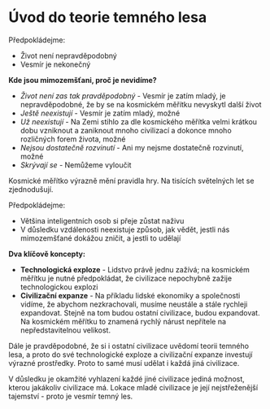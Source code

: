 # Úvod do teorie temného lesa

Předpokládejme:

- Život není nepravděpodobný
- Vesmír je nekonečný

**Kde jsou mimozemšťani, proč je nevidíme?**

- *Život není zas tak pravděpodobný* - Vesmír je zatím mladý, je nepravděpodobné, že by se na kosmickém měřítku nevyskytl další život
- *Ještě neexistují* - Vesmír je zatím mladý, možné
- *Už neexistují* - Na Zemi stihlo za dle kosmického měřítka velmi krátkou dobu vzniknout a zaniknout mnoho civilizací a dokonce mnoho rozličných forem života, možné
- *Nejsou dostatečně rozvinutí* - Ani my nejsme dostatečně rozvinutí, možné
- *Skrývají se* - Nemůžeme vyloučit

Kosmické měřítko výrazně mění pravidla hry. Na tisících světelných let se zjednodušují.

Předpokládejme:

- Většina inteligentních osob si přeje zůstat naživu
- V důsledku vzdálenosti neexistuje způsob, jak vědět, jestli nás mimozemšťané dokážou zničit, a jestli to udělají

**Dva klíčově koncepty:**

- **Technologická exploze** - Lidstvo právě jednu zažívá; na kosmickém měřítku je nutné předpokládat, že civilizace nepochybně zažije technologickou explozi
- **Civilizační expanze** - Na příkladu lidské ekonomiky a společnosti vidíme, že abychom nezkrachovali, musíme neustále a stále rychleji expandovat. Stejně na tom budou ostatní civilizace, budou expandovat. Na kosmickém měřítku to znamená rychlý nárust nepřítele na nepředstavitelnou velikost.

Dále je pravděpodobné, že si i ostatní civilizace uvědomí teorii temného lesa, a proto do své technologické exploze a civilizační expanze investují výrazné prostředky. Proto to samé musí udělat i každá jiná civilizace.

V důsledku je okamžité vyhlazení každé jiné civilizace jediná možnost, kterou jakákoliv civilizace má. Lokace mladé civilizace je její nejstřeženější tajemství - proto je vesmír temný les.

